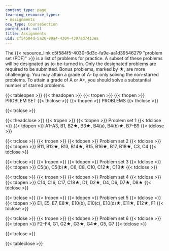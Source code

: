 ```yaml
---
content_type: page
learning_resource_types:
- Assignments
ocw_type: CourseSection
parent_uid: null
title: Assignments
uid: cf54504d-5a26-89a4-4304-4397ad7413ea
---
```


The {{< resource_link c5f584f5-4030-6d3c-fa9e-aa1d39546279 "problem set (PDF)" >}} is a list of problems for practice. A subset of these problems will be designated as to-be-turned in. Only the designated problems are required to be submitted. Bonus problems, marked by ★, are more challenging. You may attain a grade of A- by only solving the non-starred problems. To attain a grade of A or A+, you should solve a substantial number of starred problems.

{{< tableopen >}}
{{< theadopen >}}
{{< tropen >}}
{{< thopen >}}
PROBLEM SET
{{< thclose >}}
{{< thopen >}}
PROBLEMS
{{< thclose >}}

{{< trclose >}}

{{< theadclose >}}
{{< tropen >}}
{{< tdopen >}}
Problem set 1
{{< tdclose >}}
{{< tdopen >}}
A1–A3, B1, B2★, B3★, B4(a), B4(b)★, B7–B9
{{< tdclose >}}

{{< trclose >}}
{{< tropen >}}
{{< tdopen >}}
Problem set 2
{{< tdclose >}}
{{< tdopen >}}
B11, B12★, B13, B14★, B15, B16★, B17, B18★, C3, C4
{{< tdclose >}}

{{< trclose >}}
{{< tropen >}}
{{< tdopen >}}
Problem set 3
{{< tdclose >}}
{{< tdopen >}}
C5(a), C5(b)★, C6, C8, C10, C12★, C13★
{{< tdclose >}}

{{< trclose >}}
{{< tropen >}}
{{< tdopen >}}
Problem set 4
{{< tdclose >}}
{{< tdopen >}}
C14, C16, C17, C18★, D1, D2★, D4, D6, D7★, D8★
{{< tdclose >}}

{{< trclose >}}
{{< tropen >}}
{{< tdopen >}}
Problem set 5
{{< tdclose >}}
{{< tdopen >}}
E1, E5, E7, E8★, E10(b), E10(c), E10(d)★, E11★, E12★, F1
{{< tdclose >}}

{{< trclose >}}
{{< tropen >}}
{{< tdopen >}}
Problem set 6
{{< tdclose >}}
{{< tdopen >}}
F2–F4, G1, G2★, G3★, G4★, G5, G7
{{< tdclose >}}

{{< trclose >}}

{{< tableclose >}}